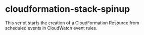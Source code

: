 # cloudformation-stack-spinup

This script starts the creation of a CloudFormation Resource from scheduled events in CloudWatch event rules.
